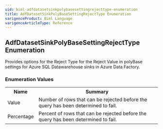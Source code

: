 ```yaml
---
uid: biml-adfdatasetsinkpolybasesettingrejecttype-enumeration
title: AdfDatasetSinkPolyBaseSettingRejectType Enumeration
varigenceProduct: Biml Language
varigenceArticleType: Reference
---
```


## AdfDatasetSinkPolyBaseSettingRejectType Enumeration<div class="LanguageSummary"><div class ="SummaryItem">Provides options for the Reject Type for the Reject Value in polyBase settings for Azure SQL Datawarehouse sinks in Azure Data Factory.</div></div><div class="EnumValueGroup">### Enumeration Values<table id="EnumValue" class="MemberList"><tbody><tr><th class="MemberNameColumnHeader">Name</th><th class="MemberSummaryColumnHeader">Summary</th></tr><tr class="cd0"><td class="MemberName">Value</td><td class="MemberSummary"><div class ="SummaryItem">Number of rows that can be rejected before the query has been determined to fail.</div> </td></tr><tr class="cd1"><td class="MemberName">Percentage</td><td class="MemberSummary"><div class ="SummaryItem">Percent of rows that can be rejected before the query has been determined to fail.</div> </td></tr></tbody></table></div>